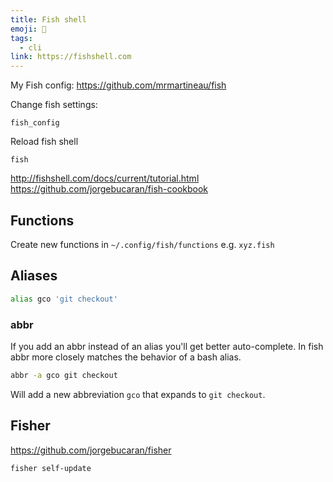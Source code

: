 ```yaml
---
title: Fish shell
emoji: 🐠
tags:
  - cli
link: https://fishshell.com
---
```


My Fish config: https://github.com/mrmartineau/fish

Change fish settings:

```shell
fish_config
```

Reload fish shell

```shell
fish
```

http://fishshell.com/docs/current/tutorial.html
https://github.com/jorgebucaran/fish-cookbook

## Functions

Create new functions in `~/.config/fish/functions` e.g. `xyz.fish`

## Aliases

```sh
alias gco 'git checkout'
```

### abbr

If you add an abbr instead of an alias you'll get better auto-complete. In fish abbr more closely matches the behavior of a bash alias.

```sh
abbr -a gco git checkout
```

Will add a new abbreviation `gco` that expands to `git checkout`.

## Fisher

https://github.com/jorgebucaran/fisher

```
fisher self-update
```
